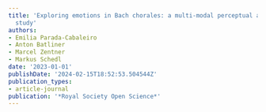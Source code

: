 ```yaml
---
title: 'Exploring emotions in Bach chorales: a multi-modal perceptual and data-driven
  study'
authors:
- Emilia Parada-Cabaleiro
- Anton Batliner
- Marcel Zentner
- Markus Schedl
date: '2023-01-01'
publishDate: '2024-02-15T18:52:53.504544Z'
publication_types:
- article-journal
publication: '*Royal Society Open Science*'
---
```

